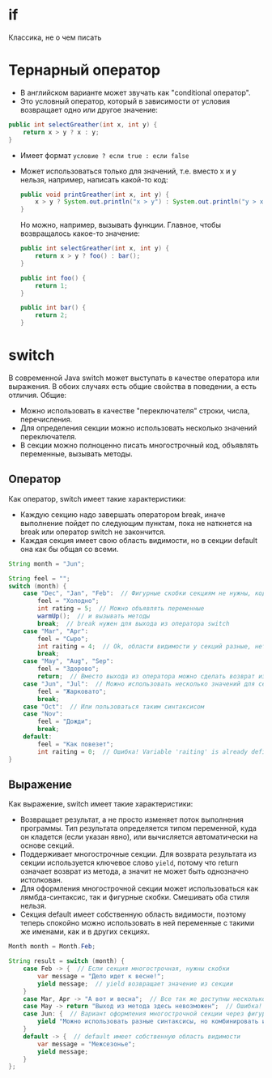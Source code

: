 

# if

Классика, не о чем писать

# Тернарный оператор

* В английском варианте может звучать как "conditional оператор". 
* Это условный оператор, который в зависимости от условия возвращает одно или другое значение:

```java
public int selectGreather(int x, int y) {
    return x > y ? x : y;
}
```

* Имеет формат `условие ? если true : если false`

* Может использоваться только для значений, т.е. вместо x и y нельзя, например, написать какой-то код:

  ```java
  public void printGreather(int x, int y) {
      x > y ? System.out.println("x > y") : System.out.println("y > x");  // Ошибка! Not a statement
  }
  ```

  Но можно, например, вызывать функции. Главное, чтобы возвращалось какое-то значение:

  ```java
  public int selectGreather(int x, int y) {
      return x > y ? foo() : bar();
  }
  
  public int foo() {
      return 1;
  }
  
  public int bar() {
      return 2;
  }
  ```


# switch

В современной Java switch может выступать в качестве оператора или выражения. В обоих случаях есть общие свойства в поведении, а есть отличия. Общие:

* Можно использовать в качестве "переключателя" строки, числа, перечисления.
* Для определения секции можно использовать несколько значений переключателя.
* В секции можно полноценно писать многострочный код, объявлять переменные, вызывать методы.

## Оператор

Как оператор, switch имеет такие характеристики:

* Каждую секцию надо завершать оператором break, иначе выполнение пойдет по следующим пунктам, пока не наткнется на break или оператор switch не закончится.
* Каждая секция имеет свою область видимости, но в секции default она как бы общая со всеми.

```java
String month = "Jun";

String feel = "";
switch (month) {
    case "Dec", "Jan", "Feb":  // Фигурные скобки секциям не нужны, код отделяется : и до след. case
        feel = "Холодно";
        int rating = 5;  // Можно объявлять переменные
        warmUp();  // и вызывать методы
        break;  // break нужен для выхода из оператора switch
    case "Mar", "Apr":
        feel = "Сыро";
        int raiting = 4;  // Ok, области видимости у секций разные, нет конфликта имен переменных
        break;
    case "May", "Aug", "Sep":
        feel = "Здорово";
        return;  // Вместо выхода из оператора можно сделать возврат из метода
    case "Jun", "Jul":  // Можно использовать несколько значений для секции
        feel = "Жарковато";
        break;
    case "Oct":  // Или пользоваться таким синтаксисом
    case "Nov":
        feel = "Дожди";
        break;
    default:
        feel = "Как повезет";
        int raiting = 0;  // Ошибка! Variable 'raiting' is already defined in the scope
}
```

## Выражение

Как выражение, switch имеет такие характеристики:

* Возвращает результат, а не просто изменяет поток выполнения программы. Тип результата определяется типом переменной, куда он кладется (если указан явно), или вычисляется автоматически на основе секций.
* Поддерживает многострочные секции. Для возврата результата из секции используется ключевое слово `yield`, потому что return означает возврат из метода, а значит не может быть однозначно истолкован.
* Для оформления многострочной секции может использоваться как лямбда-синтаксис, так и фигурные скобки. Смешивать оба стиля нельзя.
* Секция default имеет собственную область видимости, поэтому теперь спокойно можно использовать в ней переменные с такими же именами, как и в других секциях.

```java
Month month = Month.Feb;

String result = switch (month) {
    case Feb -> {  // Если секция многострочная, нужны скобки
        var message = "Дело идет к весне!";
        yield message;  // yield возвращает значение из секции
    }
    case Mar, Apr -> "А вот и весна";  // Все так же доступны несколько значений
    case May -> return "Выход из метода здесь невозможен";  // Ошибка!
    case Jun: {  // Вариант оформления многострочной секции через фигурные скобки
        yield "Можно использовать разные синтаксисы, но комбинировать их нельзя";
    }
    default -> {  // default имеет собственную область видимости
        var message = "Межсезонье";
        yield message;
    }
};
```




